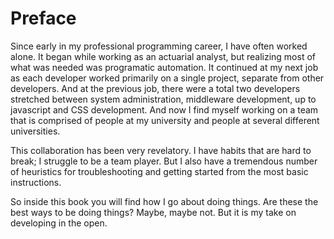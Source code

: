 # Preface

Since early in my professional programming career, I have often worked alone.
It began while working as an actuarial analyst, but realizing most of what was needed was programatic automation.
It continued at my next job as each developer worked primarily on a single project, separate from other developers.
And at the previous job, there were a total two developers stretched between system administration, middleware development, up to javascript and CSS development.
And now I find myself working on a team that is comprised of people at my university and people at several different universities.

This collaboration has been very revelatory.
I have habits that are hard to break; I struggle to be a team player.
But I also have a tremendous number of heuristics for troubleshooting and getting started from the most basic instructions.

So inside this book you will find how I go about doing things.
Are these the best ways to be doing things?
Maybe, maybe not.
But it is my take on developing in the open.
